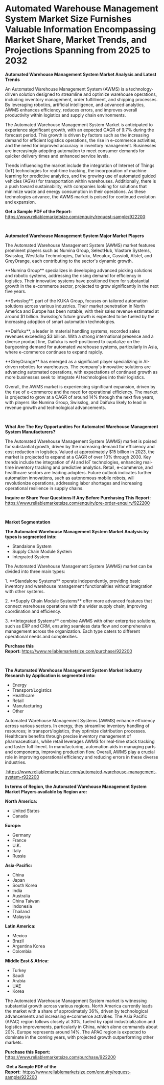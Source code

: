 <p><h1>Automated Warehouse Management System Market Size Furnishes Valuable Information Encompassing Market Share, Market Trends, and Projections Spanning from 2025 to 2032</h1></p><p><strong>Automated Warehouse Management System Market Analysis and Latest Trends</strong></p>
<p><p>An Automated Warehouse Management System (AWMS) is a technology-driven solution designed to streamline and optimize warehouse operations, including inventory management, order fulfillment, and shipping processes. By leveraging robotics, artificial intelligence, and advanced analytics, AWMS enhances efficiency, reduces errors, and improves overall productivity within logistics and supply chain environments.</p><p>The Automated Warehouse Management System Market is anticipated to experience significant growth, with an expected CAGR of 9.7% during the forecast period. This growth is driven by factors such as the increasing demand for efficient logistics operations, the rise in e-commerce activities, and the need for improved accuracy in inventory management. Businesses are increasingly adopting automation to meet consumer demands for quicker delivery times and enhanced service levels.</p><p>Trends influencing the market include the integration of Internet of Things (IoT) technologies for real-time tracking, the incorporation of machine learning for predictive analytics, and the growing use of automated guided vehicles (AGVs) for transportation within warehouses. Additionally, there is a push toward sustainability, with companies looking for solutions that minimize waste and energy consumption in their operations. As these technologies advance, the AWMS market is poised for continued evolution and expansion.</p></p>
<p><strong>Get a Sample PDF of the Report:&nbsp;</strong> <a href="https://www.reliablemarketsize.com/enquiry/request-sample/922200?utm_campaign=3015&utm_medium=2&utm_source=Github&utm_content=ia&utm_term=18042025&utm_id=automated-warehouse-management-system">https://www.reliablemarketsize.com/enquiry/request-sample/922200</a></p>
<p>&nbsp;</p>
<p><strong>Automated Warehouse Management System Major Market Players</strong></p>
<p><p>The Automated Warehouse Management System (AWMS) market features prominent players such as Numina Group, SelectHub, Viastore Systems, Swisslog, Westfalia Technologies, Daifuku, Mecalux, Cassioli, Alstef, and GreyOrange, each contributing to the sector's dynamic growth.</p><p>**Numina Group** specializes in developing advanced picking solutions and robotic systems, addressing the rising demand for efficiency in logistics. Their innovative systems have positioned them for substantial growth in the e-commerce sector, projected to grow significantly in the next five years.</p><p>**Swisslog**, part of the KUKA Group, focuses on tailored automation solutions across various industries. Their market penetration in North America and Europe has been notable, with their sales revenue estimated at around $1 billion. Swisslog's future growth is expected to be fueled by the increasing adoption of smart automation technologies.</p><p>**Daifuku**, a leader in material handling systems, recorded sales revenues exceeding $3 billion. With a strong international presence and a diverse product line, Daifuku is well-positioned to capitalize on the burgeoning demand for automated warehouse systems, particularly in Asia, where e-commerce continues to expand rapidly.</p><p>**GreyOrange** has emerged as a significant player specializing in AI-driven robotics for warehouses. The company's innovative solutions are advancing automated operations, with expectations of continued growth as more businesses seek to integrate AI technologies into their logistics.</p><p>Overall, the AWMS market is experiencing significant expansion, driven by the rise of e-commerce and the need for operational efficiency. The market is projected to grow at a CAGR of around 14% through the next five years, with players like Numina Group, Swisslog, and Daifuku likely to lead in revenue growth and technological advancements.</p></p>
<p>&nbsp;</p>
<p><strong>What Are The Key Opportunities For Automated Warehouse Management System Manufacturers?</strong></p>
<p><p>The Automated Warehouse Management System (AWMS) market is poised for substantial growth, driven by the increasing demand for efficiency and cost reduction in logistics. Valued at approximately $15 billion in 2023, the market is projected to expand at a CAGR of over 10% through 2030. Key trends include the integration of AI and IoT technologies, enhancing real-time inventory tracking and predictive analytics. Retail, e-commerce, and healthcare sectors are leading adopters. Future outlook indicates further automation innovations, such as autonomous mobile robots, will revolutionize operations, addressing labor shortages and increasing operational resilience in supply chains.</p></p>
<p><strong>Inquire or Share Your Questions If Any Before Purchasing This Report:</strong> <a href="https://www.reliablemarketsize.com/enquiry/pre-order-enquiry/922200?utm_campaign=3015&utm_medium=2&utm_source=Github&utm_content=ia&utm_term=18042025&utm_id=automated-warehouse-management-system">https://www.reliablemarketsize.com/enquiry/pre-order-enquiry/922200</a></p>
<p>&nbsp;</p>
<p><strong>Market Segmentation</strong></p>
<p><strong>The Automated Warehouse Management System Market Analysis by types is segmented into:</strong></p>
<p><ul><li>Standalone System</li><li>Supply Chain Module System</li><li>Integrated System</li></ul></p>
<p><p>The Automated Warehouse Management System (AWMS) market can be divided into three main types: </p><p>1. **Standalone Systems** operate independently, providing basic inventory and warehouse management functionalities without integration with other systems. </p><p>2. **Supply Chain Module Systems** offer more advanced features that connect warehouse operations with the wider supply chain, improving coordination and efficiency.</p><p>3. **Integrated Systems** combine AWMS with other enterprise solutions, such as ERP and CRM, ensuring seamless data flow and comprehensive management across the organization. Each type caters to different operational needs and complexities.</p></p>
<p><strong>Purchase this Report:&nbsp;</strong><a href="https://www.reliablemarketsize.com/purchase/922200?utm_campaign=3015&utm_medium=2&utm_source=Github&utm_content=ia&utm_term=18042025&utm_id=automated-warehouse-management-system">https://www.reliablemarketsize.com/purchase/922200</a></p>
<p>&nbsp;</p>
<p><strong>The Automated Warehouse Management System Market Industry Research by Application is segmented into:</strong></p>
<p><ul><li>Energy</li><li>Transport/Logistics</li><li>Healthcare</li><li>Retail</li><li>Manufacturing</li><li>Other</li></ul></p>
<p><p>Automated Warehouse Management Systems (AWMS) enhance efficiency across various sectors. In energy, they streamline inventory handling of resources; in transport/logistics, they optimize distribution processes. Healthcare benefits through precise inventory management of pharmaceuticals, while retail leverages AWMS for real-time stock tracking and faster fulfillment. In manufacturing, automation aids in managing parts and components, improving production flow. Overall, AWMS play a crucial role in improving operational efficiency and reducing errors in these diverse industries.</p></p>
<p><a href="https://www.reliablemarketsize.com/automated-warehouse-management-system-r922200?utm_campaign=3015&utm_medium=2&utm_source=Github&utm_content=ia&utm_term=18042025&utm_id=automated-warehouse-management-system">&nbsp;https://www.reliablemarketsize.com/automated-warehouse-management-system-r922200</a></p>
<p><strong>In terms of Region, the Automated Warehouse Management System Market Players available by Region are:</strong></p>
<p>
    <p> <strong> North America: </strong>
        <ul>
            <li>United States</li>
            <li>Canada</li>
        </ul>
        </p> 
    <p> <strong> Europe: </strong>
        <ul>
            <li>Germany</li>
            <li>France</li>
            <li>U.K.</li>
            <li>Italy</li>
            <li>Russia</li>
        </ul>
        </p> 
    <p> <strong> Asia-Pacific: </strong>
        <ul>
            <li>China</li>
            <li>Japan</li>
            <li>South Korea</li>
            <li>India</li>
            <li>Australia</li>
            <li>China Taiwan</li>
            <li>Indonesia</li>
            <li>Thailand</li>
            <li>Malaysia</li>
        </ul>
        </p> 
    <p> <strong> Latin America: </strong>
        <ul>
            <li>Mexico</li>
            <li>Brazil</li>
            <li>Argentina Korea</li>
            <li>Colombia</li>
        </ul>
        </p> 
    <p> <strong> Middle East & Africa: </strong>
        <ul>
            <li>Turkey</li>
            <li>Saudi</li>
            <li>Arabia</li>
            <li>UAE</li>
            <li>Korea</li>
        </ul>
    </p>
    </p>
<p><p>The Automated Warehouse Management System market is witnessing substantial growth across various regions. North America currently leads the market with a share of approximately 36%, driven by technological advancements and increasing e-commerce activities. The Asia Pacific (APAC) region follows closely at 30%, fueled by rapid industrialization and logistics improvements, particularly in China, which alone commands about 20%. Europe represents around 14%. The APAC region is expected to dominate in the coming years, with projected growth outperforming other markets.</p></p>
<p><strong>Purchase this Report: </strong><a href="https://www.reliablemarketsize.com/purchase/922200?utm_campaign=3015&utm_medium=2&utm_source=Github&utm_content=ia&utm_term=18042025&utm_id=automated-warehouse-management-system">https://www.reliablemarketsize.com/purchase/922200</a></p>
<p>&nbsp;<strong>Get a Sample PDF of the Report:&nbsp;&nbsp;</strong><a href="https://www.reliablemarketsize.com/enquiry/request-sample/922200?utm_campaign=3015&utm_medium=2&utm_source=Github&utm_content=ia&utm_term=18042025&utm_id=automated-warehouse-management-system">https://www.reliablemarketsize.com/enquiry/request-sample/922200</a></p>
<p><strong></strong></p>
<p><p></p><p></p><p></p></p>